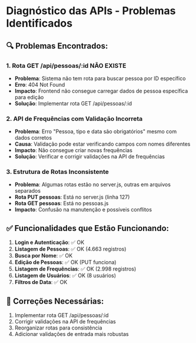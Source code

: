 # Diagnóstico das APIs - Problemas Identificados

## 🔍 Problemas Encontrados:

### 1. **Rota GET /api/pessoas/:id NÃO EXISTE**
- **Problema**: Sistema não tem rota para buscar pessoa por ID específico
- **Erro**: 404 Not Found
- **Impacto**: Frontend não consegue carregar dados de pessoa específica para edição
- **Solução**: Implementar rota GET /api/pessoas/:id

### 2. **API de Frequências com Validação Incorreta**
- **Problema**: Erro "Pessoa, tipo e data são obrigatórios" mesmo com dados corretos
- **Causa**: Validação pode estar verificando campos com nomes diferentes
- **Impacto**: Não consegue criar novas frequências
- **Solução**: Verificar e corrigir validações na API de frequências

### 3. **Estrutura de Rotas Inconsistente**
- **Problema**: Algumas rotas estão no server.js, outras em arquivos separados
- **Rota PUT pessoas**: Está no server.js (linha 127)
- **Rota GET pessoas**: Está no pessoas.js
- **Impacto**: Confusão na manutenção e possíveis conflitos

## ✅ Funcionalidades que Estão Funcionando:

1. **Login e Autenticação**: ✅ OK
2. **Listagem de Pessoas**: ✅ OK (4.663 registros)
3. **Busca por Nome**: ✅ OK
4. **Edição de Pessoas**: ✅ OK (PUT funciona)
5. **Listagem de Frequências**: ✅ OK (2.998 registros)
6. **Listagem de Usuários**: ✅ OK (8 usuários)
7. **Filtros de Data**: ✅ OK

## 🎯 Correções Necessárias:

1. Implementar rota GET /api/pessoas/:id
2. Corrigir validações na API de frequências
3. Reorganizar rotas para consistência
4. Adicionar validações de entrada mais robustas
